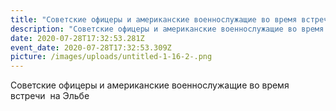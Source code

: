 ```yaml
---
title: "Советские офицеры и американские военнослужащие во время встречи  на Эльбе "
description: "Советские офицеры и американские военнослужащие во время встречи  на Эльбе "
date: 2020-07-28T17:32:53.281Z
event_date: 2020-07-28T17:32:53.309Z
picture: /images/uploads/untitled-1-16-2-.png
---
```

Советские офицеры и американские военнослужащие во время встречи  на Эльбе
